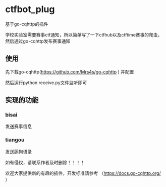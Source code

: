 # ctfbot_plug
基于go-cqhttp的插件

学校实验室需要赛事ctf通知，所以简单写了一下ctfhub以及ctftime赛事的爬虫，然后通过go-cqhttp发布赛事通知

## 使用

先下载go-cqhttp(https://github.com/Mrs4s/go-cqhttp ) 并配置

然后运行python receive.py文件监听即可

## 实现的功能

### bisai

发送赛事信息

### tiangou

发送舔狗语录





如有侵权，请联系作者及时删除！！！！

欢迎大家提供新的有趣的插件，开发标准请参考 （https://docs.go-cqhttp.org/ ）
